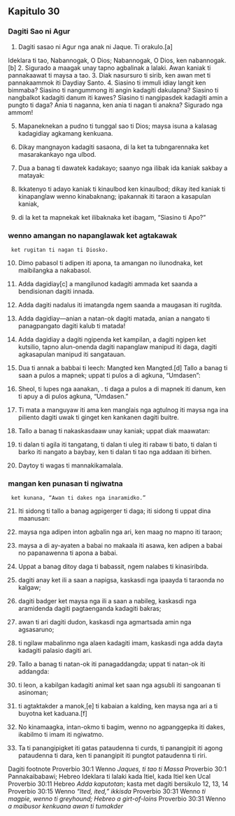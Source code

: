 Kapitulo 30
-----------

### Dagiti Sao ni Agur

1. Dagiti sasao ni Agur nga anak ni Jaque. Ti orakulo.[a]

Ideklara ti tao, Nabannogak, O Dios;
Nabannogak, O Dios, ken nabannogak.[b]
2. Sigurado a maagak unay tapno agbalinak a lalaki.
   Awan kaniak ti pannakaawat ti maysa a tao.
3. Diak nasursuro ti sirib, ken awan met ti pannakaammok iti Daydiay Santo.
4. Siasino ti immuli idiay langit ken bimmaba?
   Siasino ti nangummong iti angin kadagiti dakulapna?
   Siasino ti nangbalkot kadagiti danum iti kawes?
   Siasino ti nangipasdek kadagiti amin a pungto ti daga?
   Ania ti naganna, ken ania ti nagan ti anakna?
   Sigurado nga ammom!

5. Mapaneknekan a pudno ti tunggal sao ti Dios;
   maysa isuna a kalasag kadagidiay agkamang kenkuana.
6. Dikay mangnayon kadagiti sasaona, di la ket ta tubngarennaka ket masarakankayo nga ulbod.

7. Dua a banag ti dawatek kadakayo;
   saanyo nga ilibak ida kaniak sakbay a matayak:
8. Ikkatenyo ti adayo kaniak ti kinaulbod ken kinaulbod;
   dikay ited kaniak ti kinapanglaw wenno kinabaknang;
   ipakannak iti taraon a kasapulan kaniak,
9. di la ket ta mapnekak ket ilibaknaka
   ket ibagam, “Siasino ti Apo?”
### wenno amangan no napanglawak ket agtakawak

     ket rugitan ti nagan ti Diosko.

10. Dimo pabasol ti adipen iti apona, ta amangan no ilunodnaka, ket maibilangka a nakabasol.

11. Adda dagidiay[c] a mangilunod kadagiti ammada
    ket saanda a bendisionan dagiti innada.
12. Adda dagiti nadalus iti imatangda
    ngem saanda a maugasan iti rugitda.
13. Adda dagidiay—anian a natan-ok dagiti matada, anian a nangato ti panagpangato dagiti kalub ti matada!
14. Adda dagidiay a dagiti ngipenda ket kampilan, a dagiti ngipen ket kutsilio, tapno alun-onenda dagiti napanglaw manipud iti daga, dagiti agkasapulan manipud iti sangatauan.

15. Dua ti annak a babbai ti leech:
    Mangted ken Mangted.[d]
    Tallo a banag ti saan a pulos a mapnek;
    uppat ti pulos a di agkuna, “Umdasen”:
16. Sheol, ti lupes nga aanakan, .
    ti daga a pulos a di mapnek iti danum, ken ti apuy a di pulos agkuna, “Umdasen.”

17. Ti mata a manguyaw iti ama     ken manglais nga agtulnog iti maysa nga ina
    piliento dagiti uwak ti ginget     ken kankanen dagiti buitre.

18. Tallo a banag ti nakaskasdaaw unay kaniak;
    uppat diak maawatan:
19. ti dalan ti agila iti tangatang, ti dalan ti uleg iti rabaw ti bato, ti dalan ti barko iti nangato a baybay, ken ti dalan ti tao nga addaan iti birhen.

20. Daytoy ti wagas ti mannakikamalala.
###      mangan ken punasan ti ngiwatna

     ket kunana, “Awan ti dakes nga inaramidko.”

21. Iti sidong ti tallo a banag agpigerger ti daga;
    iti sidong ti uppat dina maanusan:
22. maysa nga adipen inton agbalin nga ari, ken maag no mapno iti taraon;
23. maysa a di ay-ayaten a babai no makaala iti asawa, ken adipen a babai no papanawenna ti apona a babai.

24. Uppat a banag ditoy daga ti babassit, ngem nalabes ti kinasiribda.
25. dagiti anay ket ili a saan a napigsa, kaskasdi nga ipaayda ti taraonda no kalgaw;
26. dagiti badger ket maysa nga ili a saan a nabileg, kaskasdi nga aramidenda dagiti pagtaenganda kadagiti bakras;
27. awan ti ari dagiti dudon, kaskasdi nga agmartsada amin nga agsasaruno;
28. ti ngilaw mabalinmo nga alaen kadagiti imam, kaskasdi nga adda dayta kadagiti palasio dagiti ari.

29. Tallo a banag ti natan-ok iti panagaddangda;
    uppat ti natan-ok iti addangda:
30. ti leon, a kabilgan kadagiti animal
    ket saan nga agsubli iti sangoanan ti asinoman;
31. ti agtaktakder a manok,[e] ti kabaian a kalding, ken maysa nga ari a ti buyotna ket kaduana.[f]

32. No kinamaagka, intan-okmo ti bagim, wenno no agpanggepka iti dakes, ikabilmo ti imam iti ngiwatmo.
33. Ta ti panangipigket iti gatas pataudenna ti curds, ti panangipit iti agong pataudenna ti dara, ken ti panangipit iti pungtot pataudenna ti riri.

Dagiti footnote
Proverbio 30:1 Wenno *Jaques, ti tao ti Massa*
Proverbio 30:1 Pannakaibabawi; Hebreo Ideklara ti lalaki kada Itiel, kada Itiel ken Ucal
Proverbio 30:11 Hebreo *Adda kaputotan*; kasta met dagiti bersikulo 12, 13, 14
Proverbio 30:15 Wenno *“Ited, ited,” ikkisda*
Proverbio 30:31 Wenno *ti magpie, wenno ti greyhound; Hebreo a girt-of-loins*
Proverbio 30:31 Wenno *a maibusor kenkuana awan ti tumakder*